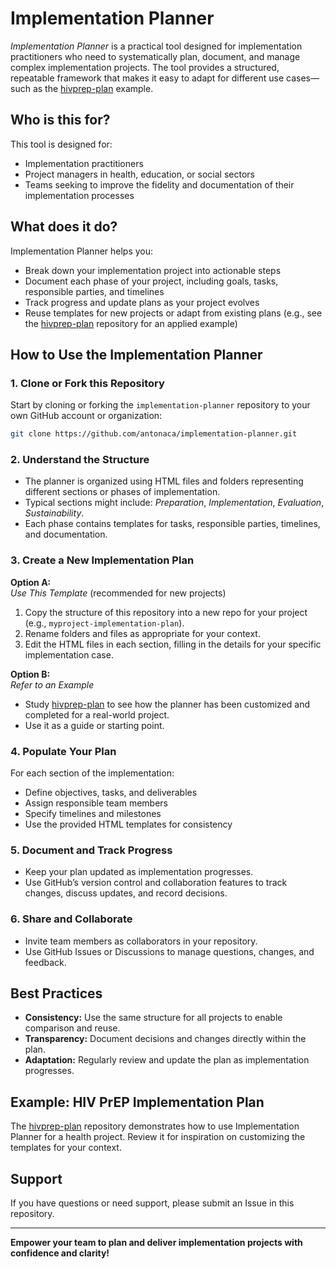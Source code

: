 # Implementation Planner

_Implementation Planner_ is a practical tool designed for implementation practitioners who need to systematically plan, document, and manage complex implementation projects. The tool provides a structured, repeatable framework that makes it easy to adapt for different use cases—such as the [hivprep-plan](https://github.com/antonaca/hivprep-plan) example.

## Who is this for?

This tool is designed for:
- Implementation practitioners
- Project managers in health, education, or social sectors
- Teams seeking to improve the fidelity and documentation of their implementation processes

## What does it do?

Implementation Planner helps you:
- Break down your implementation project into actionable steps
- Document each phase of your project, including goals, tasks, responsible parties, and timelines
- Track progress and update plans as your project evolves
- Reuse templates for new projects or adapt from existing plans (e.g., see the [hivprep-plan](https://github.com/antonaca/hivprep-plan) repository for an applied example)

## How to Use the Implementation Planner

### 1. Clone or Fork this Repository

Start by cloning or forking the `implementation-planner` repository to your own GitHub account or organization:

```bash
git clone https://github.com/antonaca/implementation-planner.git
```

### 2. Understand the Structure

- The planner is organized using HTML files and folders representing different sections or phases of implementation.
- Typical sections might include: _Preparation_, _Implementation_, _Evaluation_, _Sustainability_.
- Each phase contains templates for tasks, responsible parties, timelines, and documentation.

### 3. Create a New Implementation Plan

**Option A:**  
_Use This Template_ (recommended for new projects)

1. Copy the structure of this repository into a new repo for your project (e.g., `myproject-implementation-plan`).
2. Rename folders and files as appropriate for your context.
3. Edit the HTML files in each section, filling in the details for your specific implementation case.

**Option B:**  
_Refer to an Example_

- Study [hivprep-plan](https://github.com/antonaca/hivprep-plan) to see how the planner has been customized and completed for a real-world project.
- Use it as a guide or starting point.

### 4. Populate Your Plan

For each section of the implementation:

- Define objectives, tasks, and deliverables
- Assign responsible team members
- Specify timelines and milestones
- Use the provided HTML templates for consistency

### 5. Document and Track Progress

- Keep your plan updated as implementation progresses.
- Use GitHub’s version control and collaboration features to track changes, discuss updates, and record decisions.

### 6. Share and Collaborate

- Invite team members as collaborators in your repository.
- Use GitHub Issues or Discussions to manage questions, changes, and feedback.

## Best Practices

- **Consistency:** Use the same structure for all projects to enable comparison and reuse.
- **Transparency:** Document decisions and changes directly within the plan.
- **Adaptation:** Regularly review and update the plan as implementation progresses.

## Example: HIV PrEP Implementation Plan

The [hivprep-plan](https://github.com/antonaca/hivprep-plan) repository demonstrates how to use Implementation Planner for a health project. Review it for inspiration on customizing the templates for your context.

## Support

If you have questions or need support, please submit an Issue in this repository.

---

**Empower your team to plan and deliver implementation projects with confidence and clarity!**

